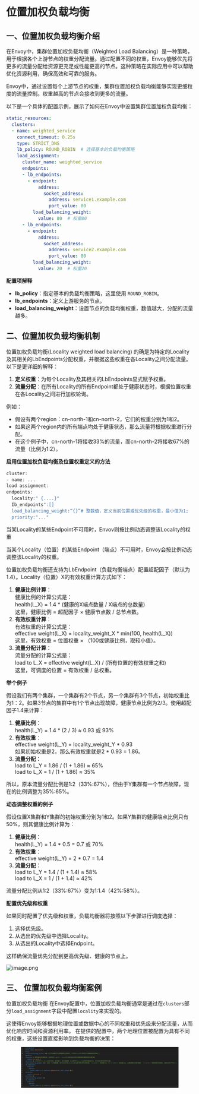 # 位置加权负载均衡

## 一、位置加权负载均衡介绍 <a href="#yi-wei-zhi-jia-quan-fu-zai-jun-heng-jie-shao-1" id="yi-wei-zhi-jia-quan-fu-zai-jun-heng-jie-shao-1"></a>

在Envoy中，集群位置加权负载均衡（Weighted Load Balancing）是一种策略，用于根据各个上游节点的权重分配流量。通过配置不同的权重，Envoy能够优先将更多的流量分配给资源更充足或性能更高的节点。这种策略在实际应用中可以帮助优化资源利用，确保高效和可靠的服务。

Envoy中，通过设置每个上游节点的权重，集群位置加权负载均衡能够实现更细粒度的流量控制。权重越高的节点会接收到更多的流量。

以下是一个具体的配置示例，展示了如何在Envoy中设置集群位置加权负载均衡：

```yaml
static_resources:
  clusters:
  - name: weighted_service
    connect_timeout: 0.25s
    type: STRICT_DNS
    lb_policy: ROUND_ROBIN  # 选择基本的负载均衡策略
    load_assignment:
      cluster_name: weighted_service
      endpoints:
      - lb_endpoints:
        - endpoint:
            address:
              socket_address:
                address: service1.example.com
                port_value: 80
          load_balancing_weight:
            value: 80  # 权重80
      - lb_endpoints:
        - endpoint:
            address:
              socket_address:
                address: service2.example.com
                port_value: 80
          load_balancing_weight:
            value: 20  # 权重20
```

**配置项解释**

* **lb\_policy**：指定基本的负载均衡策略，这里使用 `ROUND_ROBIN`。
* **lb\_endpoints**：定义上游服务的节点。
* **load\_balancing\_weight**：设置节点的负载均衡权重，数值越大，分配的流量越多。

## 二、位置加权负载均衡机制 <a href="#er-wei-zhi-jia-quan-fu-zai-jun-heng-ji-zhi-8" id="er-wei-zhi-jia-quan-fu-zai-jun-heng-ji-zhi-8"></a>

位置加权负载均衡(Locality weighted load balancing) 的确是为特定的Locality及其相关的LbEndpoints分配权重，并根据这些权重在各Locality之间分配流量。以下是更详细的解释：

1. **定义权重**：为每个Locality及其相关的LbEndpoints显式赋予权重。
2. **流量分配**：在所有Locality的所有Endpoint都处于健康状态时，根据位置权重在各Locality之间进行加权轮询。

例如：

* 假设有两个region：cn-north-1和cn-north-2，它们的权重分别为1和2。
* 如果这两个region内的所有端点均处于健康状态，那么流量将根据权重进行分配。
* 在这个例子中，cn-north-1将接收33%的流量，而cn-north-2将接收67%的流量（比例为1:2）。

**启用位置加权负载均衡及位置权重定义的方法**

```powershell
cluster:
- name: ...
load assignment:
endpoints:
  locality:" {....}"
  Ib_endpoints":[]
  load_balancing_weight:“{}”# 整数值，定义当前位置或优先级的权重，最小值为1;
  priority:"..."
```

当某Locality的某些Endpoint不可用时，Envov则按比例动态调整该Locality的权重

当某个Locality（位置）的某些Endpoint（端点）不可用时，Envoy会按比例动态调整该Locality的权重。

位置加权负载均衡还支持为LbEndpoint（负载均衡端点）配置超配因子（默认为1.4）。Locality（位置）X的有效权重计算方式如下：

1. **健康比例计算**：\
   健康比例的计算公式是：\
   health(L\_X) = 1.4 \* (健康的X端点数量 / X端点的总数量)\
   这里，健康比例 = 超配因子 × 健康节点数 / 总节点数。
2. **有效权重计算**：\
   有效权重的计算公式是：\
   effective weight(L\_X) = locality\_weight\_X \* min(100, health(L\_X))\
   这里，有效权重 = 位置权重 × （100或健康比例，取较小值）。
3. **流量分配计算**：\
   流量分配的计算公式是：\
   load to L\_X = effective weight(L\_X) / (所有位置的有效权重之和)\
   这里，可调度的位置 = 有效权重 / 总权重。

**举个例子**

假设我们有两个集群，一个集群有2个节点，另一个集群有3个节点，初始权重比为1：2。如果3节点的集群中有1个节点出现故障，健康节点比例为2/3。使用超配因子1.4来计算：

1. **健康比例**：\
   health(L\_Y) = 1.4 \* (2 / 3) ≈ 0.93 或 93%
2. **有效权重**：\
   effective weight(L\_Y) = locality\_weight\_Y \* 0.93\
   如果初始权重是2，那么有效权重就是2 \* 0.93 = 1.86。
3. **流量分配**：\
   load to L\_Y = 1.86 / (1 + 1.86) ≈ 65%\
   load to L\_X = 1 / (1 + 1.86) ≈ 35%

所以，原本流量分配比例是1:2（33%:67%），但由于Y集群有一个节点故障，现在的比例调整为35%:65%。

**动态调整权重的例子**

假设位置X集群和Y集群的初始权重分别为1和2。如果Y集群的健康端点比例只有50%，则其健康比例计算为：

1. **健康比例**：\
   health(L\_Y) = 1.4 \* 0.5 = 0.7 或 70%
2. **有效权重**：\
   effective weight(L\_Y) = 2 \* 0.7 = 1.4
3. **流量分配**：\
   load to L\_Y = 1.4 / (1 + 1.4) ≈ 58%\
   load to L\_X = 1 / (1 + 1.4) ≈ 42%

流量分配比例从1:2（33%:67%）变为1:1.4（42%:58%）。

**配置优先级和权重**

如果同时配置了优先级和权重，负载均衡器将按照以下步骤进行调度选择：

1. 选择优先级。
2. 从选出的优先级中选择Locality。
3. 从选出的Locality中选择Endpoint。

这样确保流量优先分配到更高优先级、健康的节点上。

![image.png](https://fynotefile.oss-cn-zhangjiakou.aliyuncs.com/fynote/fyfile/2817/1719843371035/9940a52e8ebe42aaa5875da4ddfbc9ef.png)

## 三、 位置加权负载均衡案例 <a href="#san-wei-zhi-jia-quan-fu-zai-jun-heng-an-li-32" id="san-wei-zhi-jia-quan-fu-zai-jun-heng-an-li-32"></a>

位置加权负载均衡 在Envoy配置中，位置加权负载均衡通常是通过在`clusters`部分`load_assignment`字段中配置`locality`来实现的。

这使得Envoy能够根据地理位置或数据中心的不同权重和优先级来分配流量，从而优化响应时间和资源利用率。 在提供的配置中，两个地理位置被配置为具有不同的权重，这些设置直接影响到负载均衡的决策：

<figure><img src="../../../../../.gitbook/assets/image (1) (1) (1) (1) (1) (1) (1) (1).png" alt=""><figcaption></figcaption></figure>
